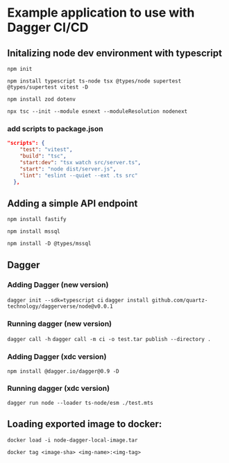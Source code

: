 # Example application to use with Dagger CI/CD

## Initalizing node dev environment with typescript
`npm init`

`npm install typescript ts-node tsx @types/node supertest @types/supertest vitest -D`

`npm install zod dotenv`

`npx tsc --init --module esnext --moduleResolution nodenext`

### add scripts to package.json
``` json
"scripts": {
    "test": "vitest",
    "build": "tsc",
    "start:dev": "tsx watch src/server.ts",
    "start": "node dist/server.js",
    "lint": "eslint --quiet --ext .ts src"
  },
```

## Adding a simple API endpoint
`npm install fastify`

`npm install mssql`

`npm install -D @types/mssql`


## Dagger
### Adding Dagger (new version)
`dagger init --sdk=typescript ci`
`dagger install github.com/quartz-technology/daggerverse/node@v0.0.1`

### Running dagger (new version)
`dagger call -h`
`dagger call -m ci -o test.tar publish --directory .`

### Adding Dagger (xdc version)
`npm install @dagger.io/dagger@0.9 -D`

### Running dagger (xdc version)
`dagger run node --loader ts-node/esm ./test.mts`

## Loading exported image to docker:
`docker load -i node-dagger-local-image.tar`   

`docker tag <image-sha> <img-name>:<img-tag>` 